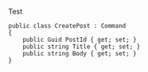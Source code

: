 Test

	public class CreatePost : Command
	{
		public Guid PostId { get; set; }				
		public string Title { get; set; }
		public string Body { get; set; }				
	}				
